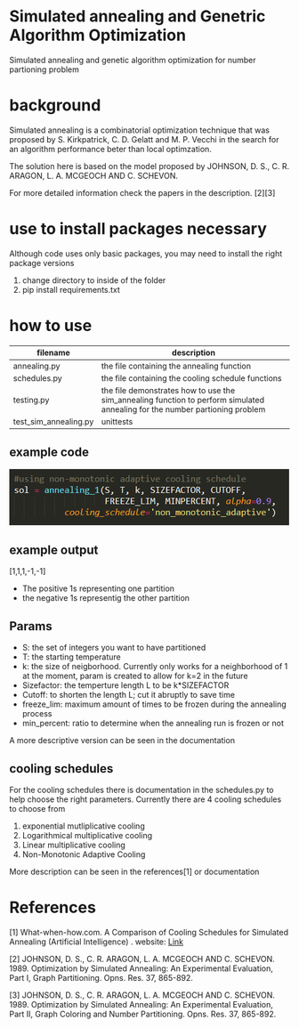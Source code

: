# Simulated annealing and Genetric Algorithm Optimization
 Simulated annealing and genetic algorithm optimization for number partioning problem

# background
Simulated annealing is a combinatorial optimization technique that was proposed by S. Kirkpatrick, C. D. Gelatt and M. P. Vecchi in the search for an algorithm performance beter than local optimzation. 

The solution here is based on the model proposed by JOHNSON, D. S., C. R. ARAGON, L. A. MCGEOCH AND C.
SCHEVON.

For more detailed information check the papers in the description. [2][3]

# use to install packages necessary

Although code uses only basic packages, you may need to install the right package versions

1. change directory to inside of the folder
2. pip install requirements.txt

# how to use

| filename | description|
|----------|------------|
| annealing.py | the file containing the annealing function |
| schedules.py | the file containing the cooling schedule functions |
| testing.py | the file demonstrates how to use the sim_annealing function to perform simulated annealing for the number partioning problem |
| test_sim_annealing.py | unittests|

## example code
![example](images/example.PNG)

## example output

[1,1,1,-1,-1]

- The positive 1s representing one partition
- the negative 1s representig the other partition

## Params
 - S: the set of integers you want to have partitioned
 - T: the starting temperature
 - k: the size of neigborhood. Currently only works for a neighborhood of 1 at the moment, param is created to allow for k=2 in the future
 - Sizefactor: the temperture length L to be k*SIZEFACTOR
 - Cutoff: to shorten the length L; cut it abruptly to save time
 - freeze_lim: maximum amount of times to be frozen during the annealing process
 - min_percent: ratio to determine when the annealing run is frozen or not

A more descriptive version can be seen in the documentation

## cooling schedules

For the cooling schedules there is documentation in the schedules.py to help choose the right parameters.
Currently there are 4 cooling schedules to choose from

1. exponential mutliplicative cooling
2. Logarithmical multiplicative cooling 
3. Linear multiplicative cooling
4. Non-Monotonic Adaptive Cooling

More description can be seen in the references[1] or documentation


# References
 
[1] What-when-how.com. A Comparison of Cooling Schedules for Simulated Annealing (Artificial Intelligence) .  website: [Link](http://what-when-how.com/artificial-intelligence/a-comparison-of-cooling-schedules-for-simulated-annealing-artificial-intelligence/#:~:text=Cooling%20Schedule%3A%20Temperature%20control%20method,transitions%20for%20each%20temperature%20value)

[2] JOHNSON, D. S., C. R. ARAGON, L. A. MCGEOCH AND C.
SCHEVON. 1989. Optimization by Simulated Annealing:
An Experimental Evaluation, Part I, Graph Partitioning.
Opns. Res. 37, 865-892.

[3] JOHNSON, D. S., C. R. ARAGON, L. A. MCGEOCH AND C.
SCHEVON. 1989. Optimization by Simulated Annealing:
An Experimental Evaluation, Part II, Graph Coloring and Number Partitioning.
Opns. Res. 37, 865-892.
